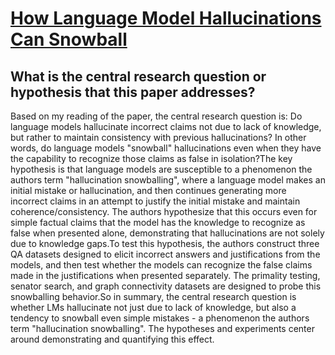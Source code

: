 # [How Language Model Hallucinations Can Snowball](https://arxiv.org/abs/2305.13534)

## What is the central research question or hypothesis that this paper addresses?

Based on my reading of the paper, the central research question is: Do language models hallucinate incorrect claims not due to lack of knowledge, but rather to maintain consistency with previous hallucinations? In other words, do language models "snowball" hallucinations even when they have the capability to recognize those claims as false in isolation?The key hypothesis is that language models are susceptible to a phenomenon the authors term "hallucination snowballing", where a language model makes an initial mistake or hallucination, and then continues generating more incorrect claims in an attempt to justify the initial mistake and maintain coherence/consistency. The authors hypothesize that this occurs even for simple factual claims that the model has the knowledge to recognize as false when presented alone, demonstrating that hallucinations are not solely due to knowledge gaps.To test this hypothesis, the authors construct three QA datasets designed to elicit incorrect answers and justifications from the models, and then test whether the models can recognize the false claims made in the justifications when presented separately. The primality testing, senator search, and graph connectivity datasets are designed to probe this snowballing behavior.So in summary, the central research question is whether LMs hallucinate not just due to lack of knowledge, but also a tendency to snowball even simple mistakes - a phenomenon the authors term "hallucination snowballing". The hypotheses and experiments center around demonstrating and quantifying this effect.

